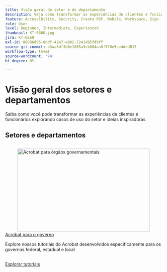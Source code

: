 ```yaml
---
title: Visão geral do setor e do departamento
description: Veja como transformar as experiências de clientes e funcionários explorando casos de uso do setor e ideias inspiradoras
feature: Accessibility, Security, Create PDF, Mobile, Workspace, Sign
role: User
level: Beginner, Intermediate, Experienced
thumbnail: KT-6860.jpg
jira: KT-6860
exl-id: 08886d95-8ddf-42a7-a802-7241d85fd9ff
source-git-commit: b3aa8df3b8e1885a3cb604aa8f570e5ce4ddd815
workflow-type: tm+mt
source-wordcount: '74'
ht-degree: 0%

---
```


# Visão geral dos setores e departamentos

Saiba como você pode transformar as experiências de clientes e funcionários explorando casos de uso do setor e ideias inspiradoras.

## Setores e departamentos

<!-- START CARDS HTML - DO NOT MODIFY BY HAND -->
<div class="columns">
    <div class="column is-half-tablet is-half-desktop is-one-third-widescreen" aria-label="Acrobat for government">
        <div class="card" style="height: 100%; display: flex; flex-direction: column; height: 100%;">
            <div class="card-image">
                <figure class="image x-is-16by9">
                    <a href="https://experienceleague.adobe.com/pt-br/docs/document-cloud-learn/acrobat-learning/by-industry/gov/gov-overview" title="Acrobat para órgãos governamentais" target="_self" rel="referrer">
                        <img class="is-bordered-r-small" src="https://experienceleague.adobe.com/pt-br/docs/document-cloud-learn/acrobat-learning/by-industry/media_1abe687622f66d3337ba5f1e48f787f436753c3bc.png?width=400&format=webply&optimize=medium" alt="Acrobat para órgãos governamentais"
                             style="width: 100%; aspect-ratio: 16 / 9; object-fit: cover; overflow: hidden; display: block; margin: auto;">
                    </a>
                </figure>
            </div>
            <div class="card-content is-padded-small" style="display: flex; flex-direction: column; flex-grow: 1; justify-content: space-between;">
                <div class="top-card-content">
                    <p class="headline is-size-6 has-text-weight-bold">
                        <a href="https://experienceleague.adobe.com/pt-br/docs/document-cloud-learn/acrobat-learning/by-industry/gov/gov-overview" target="_self" rel="referrer" title="Acrobat para órgãos governamentais">Acrobat para o governo</a>
                    </p>
                    <p class="is-size-6">Explore nossos tutoriais do Acrobat desenvolvidos especificamente para os governos federal, estadual e local</p>
                </div>
                <a href="https://experienceleague.adobe.com/pt-br/docs/document-cloud-learn/acrobat-learning/by-industry/gov/gov-overview" target="_self" rel="referrer" class="spectrum-Button spectrum-Button--outline spectrum-Button--primary spectrum-Button--sizeM" style="align-self: flex-start; margin-top: 1rem;">
                    <span class="spectrum-Button-label has-no-wrap has-text-weight-bold">Explorar tutoriais</span>
                </a>
            </div>
        </div>
    </div>
</div>
<!-- END CARDS HTML - DO NOT MODIFY BY HAND -->